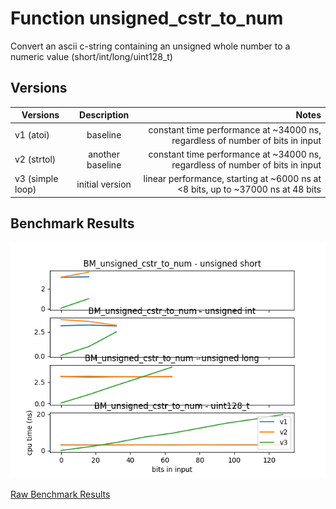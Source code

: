 
# Function unsigned_cstr_to_num

Convert an ascii c-string containing an unsigned whole number to a numeric value (short/int/long/uint128_t)

## Versions

| Versions         | Description           | Notes           |
| ---------------- |:---------------------:| -----------------------------------------------------------------------------------:|
| v1 (atoi)        | baseline              | constant time performance at ~34000 ns, regardless of number of bits in input     |
| v2 (strtol)      | another baseline      | constant time performance at ~34000 ns, regardless of number of bits in input     |
| v3 (simple loop) | initial version       | linear performance, starting at ~6000 ns at <8 bits, up to ~37000 ns at 48 bits |

## Benchmark Results

![Benchmark Results](https://github.com/pshoben/llutils/blob/master/data/BM_unsigned_cstr_to_num.png "Benchmark Results")

[Raw Benchmark Results](https://github.com/pshoben/llutils/blob/master/data/benchmark_llutils.txt "Raw Benchmark Results : unsigned_cstr_to_num")



